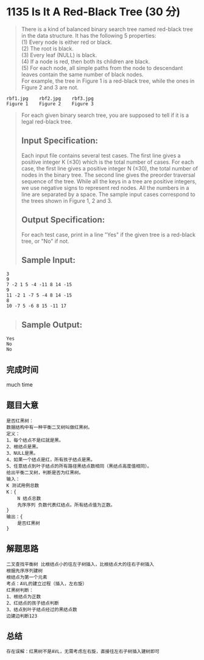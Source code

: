 # 1135 Is It A Red-Black Tree (30 分)  
> There is a kind of balanced binary search tree named red-black tree in the data structure. It has the following 5 properties:  
> (1) Every node is either red or black.  
> (2) The root is black.  
> (3) Every leaf (NULL) is black.  
> (4) If a node is red, then both its children are black.  
> (5) For each node, all simple paths from the node to descendant leaves contain the same number of black nodes.  
> For example, the tree in Figure 1 is a red-black tree, while the ones in Figure 2 and 3 are not.
```
rbf1.jpg	rbf2.jpg	rbf3.jpg
Figure 1	Figure 2	Figure 3
```  
> For each given binary search tree, you are supposed to tell if it is a legal red-black tree.  
> ## Input Specification:  
> Each input file contains several test cases. The first line gives a positive integer K (≤30) which is the total number of cases. For each case, the first line gives a positive integer N (≤30), the total number of nodes in the binary tree. The second line gives the preorder traversal sequence of the tree. While all the keys in a tree are positive integers, we use negative signs to represent red nodes. All the numbers in a line are separated by a space. The sample input cases correspond to the trees shown in Figure 1, 2 and 3.  
> ## Output Specification:  
> For each test case, print in a line "Yes" if the given tree is a red-black tree, or "No" if not.  
> ## Sample Input:
```
3
9
7 -2 1 5 -4 -11 8 14 -15
9
11 -2 1 -7 5 -4 8 14 -15
8
10 -7 5 -6 8 15 -11 17
```
> ## Sample Output:
```
Yes
No
No
```
## 完成时间
much time
## 题目大意
```
是否红黑树：
数据结构中有一种平衡二叉树叫做红黑树。
定义：
1、每个结点不是红就是黑。
2、根结点是黑。
3、NULL是黑。
4、如果一个结点是红，所有孩子结点是黑。
5、任意结点到叶子结点的所有路径黑结点数相同（黑结点高度值相同）。
给出平衡二叉树，判断是否为红黑树。
输入：
K 测试用例总数
K：{
    N 结点总数
    先序序列 负数代表红结点。所有结点值为正数。
}
输出：{
    是否红黑树
}
```
## 解题思路
```
二叉查找平衡树 比根结点小的往左子树插入，比根结点大的往右子树插入
根据先序序列建树
根结点为第一个元素
考点：AVL的建立过程（插入，左右旋）
红黑树判断：
1、根结点为正数
2、红结点的孩子结点判断
3、结点到叶子结点经过的黑结点数
边建边判断123

```
## 总结
```
存在误解：红黑树不是AVL，无需考虑左右旋，直接往左右子树插入建树即可
```
